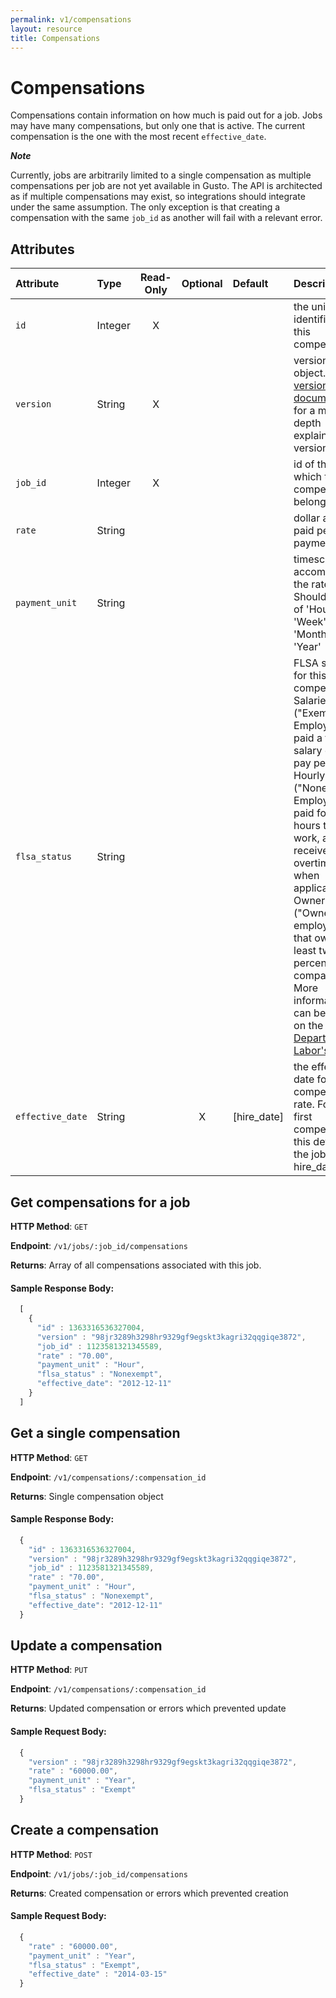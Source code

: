 ```yaml
---
permalink: v1/compensations
layout: resource
title: Compensations
---
```


# Compensations

Compensations contain information on how much is paid out for a job. Jobs may have many compensations, but only one
that is active. The current compensation is the one with the most recent `effective_date`.

**_Note_**

Currently, jobs are arbitrarily limited to a single compensation as multiple compensations per job are not yet available
in Gusto. The API is architected as if multiple compensations may exist, so integrations should integrate under
the same assumption. The only exception is that creating a compensation with the same `job_id` as another will fail with
a relevant error.

## Attributes

| Attribute                     | Type              | Read-Only | Optional | Default | Description
| :----------                   |:-------------     |:---------:|:--------:|:--------|:-------------
| `id`                          | Integer           |     X     |          |         | the unique identifier of this compensation
| `version`                     | String            |     X     |          |         | version of this object. See <a href="/v1/considerations/versioning/">the versioning documentation</a> for a more in depth explaination of versions
| `job_id`                      | Integer           |     X     |          |         | id of the job to which this compensation belongs
| `rate`                        | String            |           |          |         | dollar amount paid per payment_unit
| `payment_unit`                | String            |           |          |         | timescale accompanying the rate. Should be one of 'Hour', 'Week', 'Month', or 'Year'
| `flsa_status`                 | String            |           |          |         | FLSA status for this compensation. Salaried ("Exempt") Employees are paid a fixed salary every pay period. Hourly ("Nonexempt") Employees are paid for the hours they work, and receive overtime pay when applicable. Owners ("Owner") are employees that own at least twenty percent of the company. More information can be found on the <a href="http://www.dol.gov/whd/overtime/fs17b_executive.pdf" target="_blank">Department of Labor's site</a>.
| `effective_date`               | String           |           |    X     |[hire_date]| the effective date for this compensation rate. For the first compensation, this defaults to the job's hire_date

## Get compensations for a job

**HTTP Method**: `GET`

**Endpoint**: `/v1/jobs/:job_id/compensations`

**Returns**: Array of all compensations associated with this job.

#### Sample Response Body:

```javascript
  [
    {
      "id" : 1363316536327004,
      "version" : "98jr3289h3298hr9329gf9egskt3kagri32qqgiqe3872",
      "job_id" : 1123581321345589,
      "rate" : "70.00",
      "payment_unit" : "Hour",
      "flsa_status" : "Nonexempt",
      "effective_date": "2012-12-11"
    }
  ]
```

## Get a single compensation

**HTTP Method**: `GET`

**Endpoint**: `/v1/compensations/:compensation_id`

**Returns**: Single compensation object

#### Sample Response Body:

```javascript
  {
    "id" : 1363316536327004,
    "version" : "98jr3289h3298hr9329gf9egskt3kagri32qqgiqe3872",
    "job_id" : 1123581321345589,
    "rate" : "70.00",
    "payment_unit" : "Hour",
    "flsa_status" : "Nonexempt",
    "effective_date": "2012-12-11"
  }
```

## Update a compensation

**HTTP Method**: `PUT`

**Endpoint**: `/v1/compensations/:compensation_id`

**Returns**: Updated compensation or errors which prevented update

#### Sample Request Body:

```javascript
  {
    "version" : "98jr3289h3298hr9329gf9egskt3kagri32qqgiqe3872",
    "rate" : "60000.00",
    "payment_unit" : "Year",
    "flsa_status" : "Exempt"
  }
```

## Create a compensation

**HTTP Method**: `POST`

**Endpoint**: `/v1/jobs/:job_id/compensations`

**Returns**: Created compensation or errors which prevented creation

#### Sample Request Body:

```javascript
  {
    "rate" : "60000.00",
    "payment_unit" : "Year",
    "flsa_status" : "Exempt",
    "effective_date" : "2014-03-15"
  }
```
